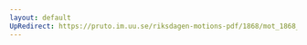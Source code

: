 ```yaml
---
layout: default
UpRedirect: https://pruto.im.uu.se/riksdagen-motions-pdf/1868/mot_1868__ak__312/mot_1868__ak__312-001.pdf
---
```

